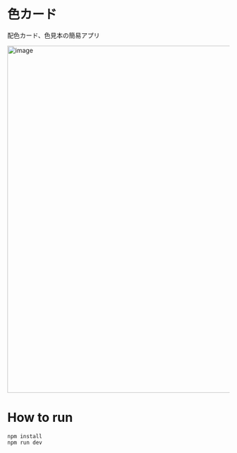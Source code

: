 # 色カード

配色カード、色見本の簡易アプリ

<img width="1150" height="787" alt="image" src="https://github.com/user-attachments/assets/8903d280-26a8-455d-ab47-66ef290ac43e" />

# How to run

```
npm install
npm run dev
```
